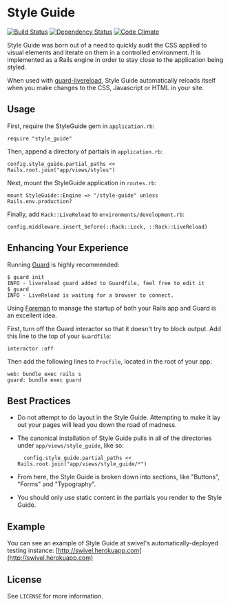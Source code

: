 # Style Guide

[![Build Status](https://secure.travis-ci.org/pivotalexperimental/style-guide.png?branch=master)](https://travis-ci.org/pivotalexperimental/style-guide) [![Dependency Status](https://gemnasium.com/pivotalexperimental/style-guide.png)](https://gemnasium.com/pivotalexperimental/style-guide) [![Code Climate](https://codeclimate.com/badge.png)](https://codeclimate.com/github/pivotalexperimental/style-guide)

Style Guide was born out of a need to quickly audit the CSS applied to
visual elements and iterate on them in a controlled environment.  It is
implemented as a Rails engine in order to stay close to the application being
styled.

When used with [guard-livereload](https://github.com/guard/guard-livereload),
Style Guide automatically reloads itself when you make changes to the CSS,
Javascript or HTML in your site.


## Usage

First, require the StyleGuide gem in `application.rb`:

    require "style_guide"


Then, append a directory of partials in `application.rb`:

    config.style_guide.partial_paths << Rails.root.join("app/views/styles")


Next, mount the StyleGuide application in `routes.rb`:

    mount StyleGuide::Engine => "/style-guide" unless Rails.env.production?


Finally, add `Rack::LiveReload` to `environments/development.rb`:

    config.middleware.insert_before(::Rack::Lock, ::Rack::LiveReload)


## Enhancing Your Experience

Running [Guard](https://github.com/guard/guard) is highly recommended:

    $ guard init
    INFO - livereload guard added to Guardfile, feel free to edit it
    $ guard
    INFO - LiveReload is waiting for a browser to connect.

Using [Foreman](https://github.com/ddollar/foreman) to manage the startup of
both your Rails app and Guard is an excellent idea.

First, turn off the Guard interactor so that it doesn't try to block output.
Add this line to the top of your `Guardfile`:

    interactor :off

Then add the following lines to `Procfile`, located in the root of your app:

    web: bundle exec rails s
    guard: bundle exec guard


## Best Practices

* Do not attempt to do layout in the Style Guide.  Attempting to make it lay
  out your pages will lead you down the road of madness.

* The canonical installation of Style Guide pulls in all of the
  directories under `app/views/style_guide`, like so:

        config.style_guide.partial_paths << Rails.root.join("app/views/style_guide/*")

* From here, the Style Guide is broken down into sections,
  like "Buttons", "Forms" and "Typography".

* You should only use static content in the partials you render
  to the Style Guide.


## Example

You can see an example of Style Guide at swivel's automatically-deployed
testing instance: [http://swivel.herokuapp.com](http://swivel.herokuapp.com)


## License

See `LICENSE` for more information.
